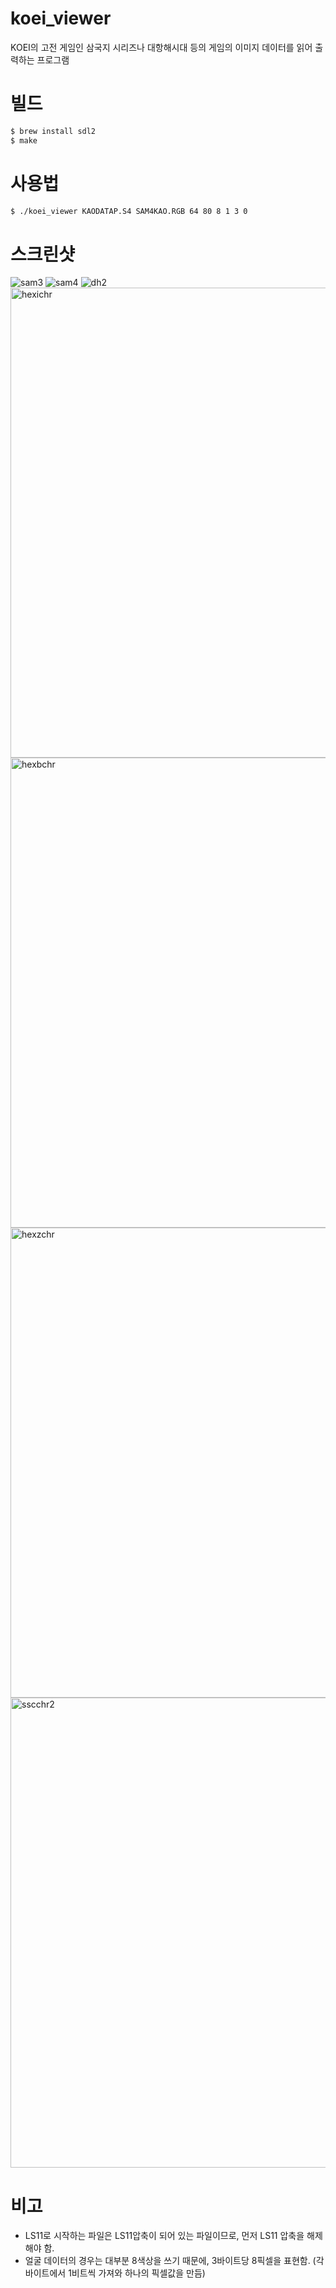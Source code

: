 # koei_viewer
KOEI의 고전 게임인 삼국지 시리즈나 대항해시대 등의 게임의 이미지 데이터를 읽어 출력하는 프로그램

# 빌드
```sh
$ brew install sdl2
$ make
```

# 사용법
```sh
$ ./koei_viewer KAODATAP.S4 SAM4KAO.RGB 64 80 8 1 3 0
```

# 스크린샷
![sam3](https://user-images.githubusercontent.com/39606947/144691504-99f3e17a-2df5-431d-93fb-1fb3db41ea7b.png)
![sam4](https://user-images.githubusercontent.com/39606947/144691506-42bf728f-151e-46e9-97a0-312aa0860b8b.png)
![dh2](https://user-images.githubusercontent.com/39606947/144691511-48a18673-f0af-4594-ba8c-df35645d872a.png)
<img width="752" alt="hexichr" src="https://user-images.githubusercontent.com/39606947/144710552-b7c6b41d-3512-4f21-86e1-27b4a5ec606c.png">
<img width="752" alt="hexbchr" src="https://user-images.githubusercontent.com/39606947/144710556-a7218e88-7c2b-400a-bf75-427aa5051d6e.png">
<img width="752" alt="hexzchr" src="https://user-images.githubusercontent.com/39606947/144710562-85f6b579-6eec-4015-b215-0d0632609cae.png">
<img width="752" alt="sscchr2" src="https://user-images.githubusercontent.com/39606947/144710564-2dd660ff-bfbf-4373-b304-271951941d1e.png">


# 비고

* LS11로 시작하는 파일은 LS11압축이 되어 있는 파일이므로, 먼저 LS11 압축을 해제해야 함.
* 얼굴 데이터의 경우는 대부분 8색상을 쓰기 때문에, 3바이트당 8픽셀을 표현함. (각 바이트에서 1비트씩 가져와 하나의 픽셀값을 만듬)
